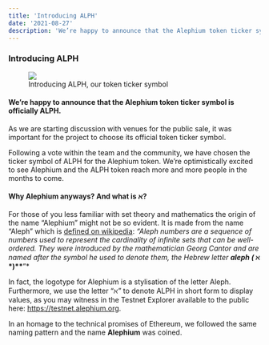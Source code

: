 ```yaml
---
title: 'Introducing ALPH'
date: '2021-08-27'
description: 'We’re happy to announce that the Alephium token ticker symbol is officially ALPH.'
---
```


### Introducing ALPH

<figure id="4d2d" class="graf graf--figure graf-after--h3">
<img src="https://cdn-images-1.medium.com/max/800/1*amQziQeFfHl-YNyQGNw0Gg.jpeg" class="graf-image" data-image-id="1*amQziQeFfHl-YNyQGNw0Gg.jpeg" data-width="700" data-height="307" data-is-featured="true" />
<figcaption>Introducing ALPH, our token ticker symbol</figcaption>
</figure>

#### We’re happy to announce that the Alephium token ticker symbol is officially **ALPH.**

As we are starting discussion with venues for the public sale, it was important for the project to choose its official token ticker symbol.

Following a vote within the team and the community, we have chosen the ticker symbol of ALPH for the Alephium token. We’re optimistically excited to see Alephium and the ALPH token reach more and more people in the months to come.

#### Why Alephium anyways? And what is א?

For those of you less familiar with set theory and mathematics the origin of the name “Alephium” might not be so evident. It is made from the name “Aleph” which is <a href="https://en.wikipedia.org/wiki/Aleph_number" class="markup--anchor markup--p-anchor" data-href="https://en.wikipedia.org/wiki/Aleph_number" rel="noopener" target="_blank">defined on wikipedia</a>: _“Aleph numbers are a sequence of numbers used to represent the cardinality of infinite sets that can be well-ordered. They were introduced by the mathematician Georg Cantor and are named after the symbol he used to denote them, the Hebrew letter_ **_aleph (_ ℵ \*)\*\***”\*

In fact, the logotype for Alephium is a stylisation of the letter Aleph. Furthermore, we use the letter “_ℵ”_ to denote ALPH in short form to display values, as you may witness in the Testnet Explorer available to the public here: <a href="https://testnet.alephium.org" class="markup--anchor markup--p-anchor" data-href="https://testnet.alephium.org" rel="noopener" target="_blank">https://testnet.alephium.org</a>.

In an homage to the technical promises of Ethereum, we followed the same naming pattern and the name **Alephium** was coined.

